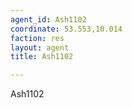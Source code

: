 ```yaml
---
agent_id: Ash1102
coordinate: 53.553,10.014
faction: res
layout: agent
title: Ash1102

---
```


Ash1102